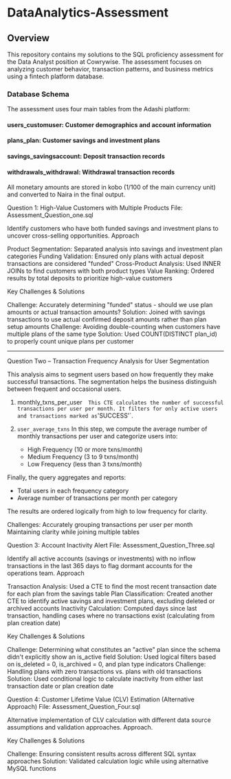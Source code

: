 # DataAnalytics-Assessment

## Overview
This repository contains my solutions to the SQL proficiency assessment for the Data Analyst position at Cowrywise. The assessment focuses on analyzing customer behavior, transaction patterns, and business metrics using a fintech platform database.

### Database Schema
The assessment uses four main tables from the Adashi platform:

#### users_customuser: Customer demographics and account information
#### plans_plan: Customer savings and investment plans
#### savings_savingsaccount: Deposit transaction records
#### withdrawals_withdrawal: Withdrawal transaction records

All monetary amounts are stored in kobo (1/100 of the main currency unit) and converted to Naira in the final output.

Question 1: High-Value Customers with Multiple Products
File: Assessment_Question_one.sql

Identify customers who have both funded savings and investment plans to uncover cross-selling opportunities.
Approach

Product Segmentation: Separated analysis into savings and investment plan categories
Funding Validation: Ensured only plans with actual deposit transactions are considered "funded"
Cross-Product Analysis: Used INNER JOINs to find customers with both product types
Value Ranking: Ordered results by total deposits to prioritize high-value customers

Key Challenges & Solutions

Challenge: Accurately determining "funded" status - should we use plan amounts or actual transaction amounts?
Solution: Joined with savings transactions to use actual confirmed deposit amounts rather than plan setup amounts
Challenge: Avoiding double-counting when customers have multiple plans of the same type
Solution: Used COUNT(DISTINCT plan_id) to properly count unique plans per customer


---

Question Two – Transaction Frequency Analysis for User Segmentation

This analysis aims to segment users based on how frequently they make successful transactions. The segmentation helps the business distinguish between frequent and occasional users.


1. monthly_txns_per_user`  
   This CTE calculates the number of successful transactions per user per month. It filters for only active users and transactions marked as `'SUCCESS'`.

2. `user_average_txns`
   In this step, we compute the average number of monthly transactions per user and categorize users into:
   - High Frequency (10 or more txns/month)
   - Medium Frequency (3 to 9 txns/month)
   - Low Frequency (less than 3 txns/month)

Finally, the query aggregates and reports:
- Total users in each frequency category
- Average number of transactions per month per category

The results are ordered logically from high to low frequency for clarity.

Challenges: 
 Accurately grouping transactions per user per month 
Maintaining clarity while joining multiple tables 


Question 3: Account Inactivity Alert
File: Assessment_Question_Three.sql

Identify all active accounts (savings or investments) with no inflow transactions in the last 365 days to flag dormant accounts for the operations team.
Approach

Transaction Analysis: Used a CTE to find the most recent transaction date for each plan from the savings table
Plan Classification: Created another CTE to identify active savings and investment plans, excluding deleted or archived accounts
Inactivity Calculation: Computed days since last transaction, handling cases where no transactions exist (calculating from plan creation date)

Key Challenges & Solutions

Challenge: Determining what constitutes an "active" plan since the schema didn't explicitly show an is_active field
Solution: Used logical filters based on is_deleted = 0, is_archived = 0, and plan type indicators
Challenge: Handling plans with zero transactions vs. plans with old transactions
Solution: Used conditional logic to calculate inactivity from either last transaction date or plan creation date


Question 4: Customer Lifetime Value (CLV) Estimation (Alternative Approach)
File: Assessment_Question_Four.sql

Alternative implementation of CLV calculation with different data source assumptions and validation approaches.
Approach.

Key Challenges & Solutions

Challenge: Ensuring consistent results across different SQL syntax approaches
Solution: Validated calculation logic while using alternative MySQL functions

